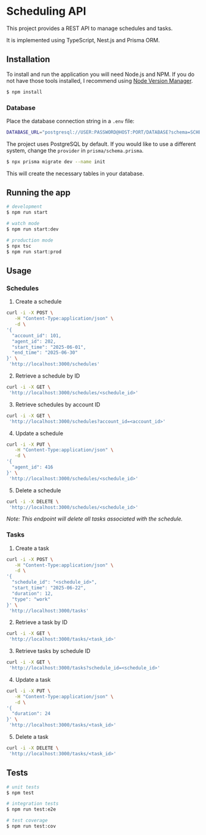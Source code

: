 # Scheduling API

This project provides a REST API to manage schedules and tasks.

It is implemented using TypeScript, Nest.js and Prisma ORM.

## Installation

To install and run the application you will need Node.js and NPM. If you do not have those tools installed, I recommend using [Node Version Manager](https://github.com/nvm-sh/nvm).

```bash
$ npm install
```

### Database

Place the database connection string in a `.env` file:

```bash
DATABASE_URL="postgresql://USER:PASSWORD@HOST:PORT/DATABASE?schema=SCHEMA"
```

The project uses PostgreSQL by default. If you would like to use a different system, change the `provider` in `prisma/schema.prisma`.

```bash
$ npx prisma migrate dev --name init
```

This will create the necessary tables in your database.

## Running the app

```bash
# development
$ npm run start

# watch mode
$ npm run start:dev

# production mode
$ npx tsc
$ npm run start:prod
```

## Usage

### Schedules

1. Create a schedule

```bash
curl -i -X POST \
   -H "Content-Type:application/json" \
   -d \
'{
  "account_id": 101,
  "agent_id": 202,
  "start_time": "2025-06-01",
  "end_time": "2025-06-30"
}' \
 'http://localhost:3000/schedules'
```

2. Retrieve a schedule by ID

```bash
curl -i -X GET \
 'http://localhost:3000/schedules/<schedule_id>'
```

3. Retrieve schedules by account ID

```bash
curl -i -X GET \
 'http://localhost:3000/schedules?account_id=<account_id>'
```

4. Update a schedule

```bash
curl -i -X PUT \
   -H "Content-Type:application/json" \
   -d \
'{
  "agent_id": 416
}' \
 'http://localhost:3000/schedules/<schedule_id>'
```

5. Delete a schedule

```bash
curl -i -X DELETE \
 'http://localhost:3000/schedules/<schedule_id>'
```

*Note: This endpoint will delete all tasks associated with the schedule.*

### Tasks

1. Create a task

```bash
curl -i -X POST \
   -H "Content-Type:application/json" \
   -d \
'{
  "schedule_id": "<schedule_id>",
  "start_time": "2025-06-22",
  "duration": 12,
  "type": "work"
}' \
 'http://localhost:3000/tasks'
```

2. Retrieve a task by ID

```bash
curl -i -X GET \
 'http://localhost:3000/tasks/<task_id>'
```

3. Retrieve tasks by schedule ID

```bash
curl -i -X GET \
 'http://localhost:3000/tasks?schedule_id=<schedule_id>'
```

4. Update a task

```bash
curl -i -X PUT \
   -H "Content-Type:application/json" \
   -d \
'{
  "duration": 24
}' \
 'http://localhost:3000/tasks/<task_id>'
```

5. Delete a task

```bash
curl -i -X DELETE \
 'http://localhost:3000/tasks/<task_id>'
```

## Tests

```bash
# unit tests
$ npm test

# integration tests
$ npm run test:e2e

# test coverage
$ npm run test:cov
```
